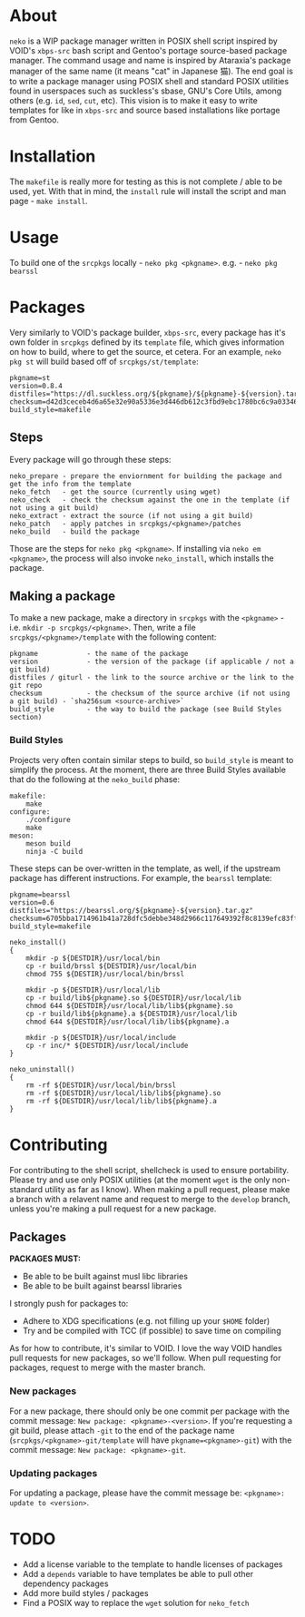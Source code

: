 # About
`neko` is a WIP package manager written in POSIX shell script inspired by VOID's `xbps-src` bash script and Gentoo's portage source-based package manager. The command usage and name is inspired by Ataraxia's package manager of the same name (it means "cat" in Japanese 猫). The end goal is to write a package manager using POSIX shell and standard POSIX utilities found in userspaces such as suckless's sbase, GNU's Core Utils, among others (e.g. `id`, `sed`, `cut`, etc). This vision is to make it easy to write templates for like in `xbps-src` and source based installations like portage from Gentoo.
# Installation
The `makefile` is really more for testing as this is not complete / able to be used, yet. With that in mind, the `install` rule will install the script and man page - `make install`.
# Usage
To build one of the `srcpkgs` locally - `neko pkg <pkgname>`. e.g. - `neko pkg bearssl`
# Packages
Very similarly to VOID's package builder, `xbps-src`, every package has it's own folder in `srcpkgs` defined by its `template` file, which gives information on how to build, where to get the source, et cetera. For an example, `neko pkg st` will build based off of `srcpkgs/st/template`:
```
pkgname=st
version=0.8.4
distfiles="https://dl.suckless.org/${pkgname}/${pkgname}-${version}.tar.gz"
checksum=d42d3ceceb4d6a65e32e90a5336e3d446db612c3fbd9ebc1780bc6c9a03346a6
build_style=makefile
```
## Steps
Every package will go through these steps:
```
neko_prepare - prepare the enviornment for building the package and get the info from the template
neko_fetch   - get the source (currently using wget)
neko_check   - check the checksum against the one in the template (if not using a git build)
neko_extract - extract the source (if not using a git build)
neko_patch   - apply patches in srcpkgs/<pkgname>/patches
neko_build   - build the package
```
Those are the steps for `neko pkg <pkgname>`. If installing via `neko em <pkgname>`, the process will also invoke `neko_install`, which installs the package.
## Making a package
To make a new package, make a directory in `srcpkgs` with the `<pkgname>` - i.e. `mkdir -p srcpkgs/<pkgname>`. Then, write a file `srcpkgs/<pkgname>/template` with the following content:
```
pkgname            - the name of the package
version            - the version of the package (if applicable / not a git build)
distfiles / giturl - the link to the source archive or the link to the git repo
checksum           - the checksum of the source archive (if not using a git build) - `sha256sum <source-archive>`
build_style        - the way to build the package (see Build Styles section)
```
### Build Styles
Projects very often contain similar steps to build, so `build_style` is meant to simplify the process. At the moment, there are three Build Styles available that do the following at the `neko_build` phase:
```
makefile:
	make
configure:
	./configure
	make
meson:
	meson build
	ninja -C build
```
These steps can be over-written in the template, as well, if the upstream package has different instructions. For example, the `bearssl` template:
```
pkgname=bearssl
version=0.6
distfiles="https://bearssl.org/${pkgname}-${version}.tar.gz"
checksum=6705bba1714961b41a728dfc5debbe348d2966c117649392f8c8139efc83ff14
build_style=makefile

neko_install()
{
	mkdir -p ${DESTDIR}/usr/local/bin
	cp -r build/brssl ${DESTDIR}/usr/local/bin
	chmod 755 ${DESTIR}/usr/local/bin/brssl

	mkdir -p ${DESTDIR}/usr/local/lib
	cp -r build/lib${pkgname}.so ${DESTDIR}/usr/local/lib
	chmod 644 ${DESTDIR}/usr/local/lib/lib${pkgname}.so
	cp -r build/lib${pkgname}.a ${DESTDIR}/usr/local/lib
	chmod 644 ${DESTDIR}/usr/local/lib/lib${pkgname}.a

	mkdir -p ${DESTDIR}/usr/local/include
	cp -r inc/* ${DESTDIR}/usr/local/include
}

neko_uninstall()
{
	rm -rf ${DESTDIR}/usr/local/bin/brssl
	rm -rf ${DESTDIR}/usr/local/lib/lib${pkgname}.so
	rm -rf ${DESTDIR}/usr/local/lib/lib${pkgname}.a
}
```
# Contributing
For contributing to the shell script, shellcheck is used to ensure portability. Please try and use only POSIX utilities (at the moment `wget` is the only non-standard utility as far as I know). When making a pull request, please make a branch with a relavent name and request to merge to the `develop` branch, unless you're making a pull request for a new package.
## Packages
**PACKAGES MUST:**
* Be able to be built against musl libc libraries
* Be able to be built against bearssl libraries

I strongly push for packages to:
* Adhere to XDG specifications (e.g. not filling up your `$HOME` folder)
* Try and be compiled with TCC (if possible) to save time on compiling

As for how to contribute, it's similar to VOID.
I love the way VOID handles pull requests for new packages, so we'll follow. When pull requesting for packages, request to merge with the master branch.
### New packages
For a new package, there should only be one commit per package with the commit message: `New package: <pkgname>-<version>`. If you're requesting a git build, please attach `-git` to the end of the package name (`srcpkgs/<pkgname>-git/template` will have `pkgname=<pkgname>-git`) with the commit message: `New package: <pkgname>-git`.
### Updating packages
For updating a package, please have the commit message be: `<pkgname>: update to <version>`.
# TODO
* Add a license variable to the template to handle licenses of packages
* Add a `depends` variable to have templates be able to pull other dependency packages
* Add more build styles / packages
* Find a POSIX way to replace the `wget` solution for `neko_fetch`
